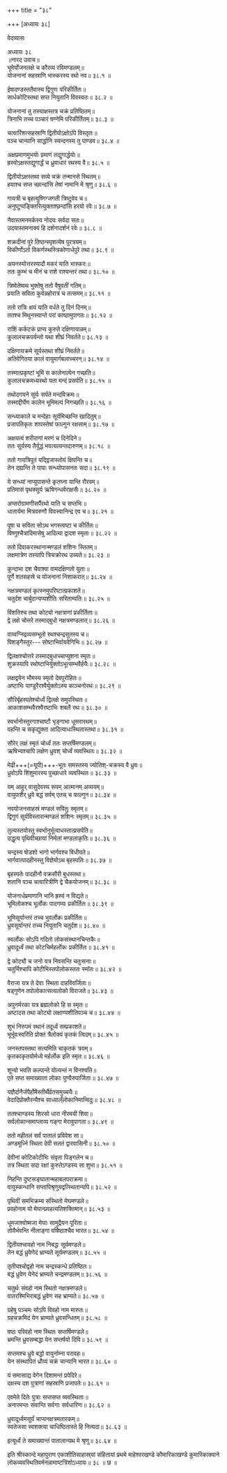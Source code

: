+++
title = "३८"

+++
[अध्यायः ३८]



वेदव्यासः

अध्यायः ३८  
॥नारद उवाच॥  
भूमेर्योजनलक्षे च कौरव्य रविमण्डलम्॥  
योजनानां सहस्राणि भास्करस्य रथो नव॥ ३८.१ ॥  

ईषादण्डस्ततैवास्य द्विगुणः परिकीर्तितः॥  
सार्धकोटिस्तथा सप्त नियुतानि विवस्वतः॥ ३८.२ ॥  

योजनानां तु तस्याक्षस्तत्र चक्रं प्रतिष्ठितम्॥  
त्रिनाभि तच्च पञ्चारं षण्नेमि परिकीर्तितम्॥ ३८.३ ॥  

चत्वारिंशत्सहस्राणि द्वितीयोऽक्षोऽपि विस्तृतः॥  
पञ्च चान्यानि सार्द्धानि स्यन्दनस्य तु पाण्डव॥ ३८.४ ॥  

अक्षप्रमाणमुभयोः प्रमाणं तद्युगार्द्धयोः॥  
ह्रस्वोऽक्षस्तद्युगार्द्धं च ध्रुवाधारं रथस्य वै॥ ३८.५ ॥  

द्वितीयोऽक्षस्तथा सव्ये चक्रं तन्मानसे स्थितम्॥  
हयाश्च सप्त च्छान्दांसि तेषां नामानि मे श्रृणु॥ ३८.६ ॥  

गायत्री च बृहत्युष्णिग्जगती त्रिष्टुवेव च॥  
अनुष्टुप्पङ्क्तिरित्युक्ताश्छन्दांसि हरयो रवेः॥ ३८.७ ॥  

नैवास्तमनमर्कस्य नोदयः सर्वदा सतः॥  
उदयास्तमनाक्यं हि दर्शनादर्शनं रवेः॥ ३८.८ ॥  

शक्रदीनां पुरे तिष्ठन्स्पृशत्येष पुरत्रयम्॥  
विकीर्णोऽतो विकर्णस्थस्त्रिकोणार्धपुरे तथा॥ ३८.९ ॥  

अयनस्योत्तरस्यादौ मकरं याति भास्करः॥  
ततः कुम्भं च मीनं च राशे राश्यन्तरं तथा॥ ३८.१० ॥  

त्रिष्वेतेष्वथ भुक्तेषु ततो वैषुवतीं गतिम्॥  
प्रयाति सविता कुर्वन्नहोरात्रं च तत्समम्॥ ३८.११ ॥  

ततो रात्रिः क्षयं याति वर्धते तु दिनं दिनम्॥  
ततश्च मिथुनस्यान्ते परां काष्ठामुपागतः॥ ३८.१२ ॥  

राशिं कर्कटकं प्राप्य कुरुते दक्षिणायान्नम्॥  
कुलालचक्रपर्यन्तो यथा शीघ्रं निवर्तते॥ ३८.१३ ॥  

दक्षिणायक्रमे सूर्यस्तथा शीघ्रं निवर्तते॥  
अतिवेगितया कालं वायुमार्गबलाच्चरन्॥ ३८.१४ ॥  

तस्मात्प्रकृष्टां भूमिं स कालेनाल्पेन गच्छति॥  
कुलालचक्रमध्यस्थो यता मन्दं प्रसर्पति॥ ३८.१५ ॥  

तथोदगयने सूर्यः सर्पते मन्दविक्रमः॥  
तस्माद्दीर्घेण कालेन भूमिमल्पं निगच्छति॥ ३८.१६ ॥  

सन्ध्याकाले च मन्देहाः सूर्यमिच्छन्ति खादितुम्॥  
प्रजापतिकृतः शापस्तेषां फाल्गुन रक्षसाम्॥ ३८.१७ ॥  

अक्षयत्वं शरीराणां मरणं च दिनेदिने॥  
ततः सूर्यस्य तैर्युद्धं भवत्यत्यन्तदारुणम्॥ ३८.१८ ॥  

ततो गायत्रिपूतं यद्द्विजास्तोयं क्षिपन्ति च॥  
तेन दह्यन्ति ते पापाः सन्ध्योपासनतः सदा॥ ३८.१९ ॥  

ये सन्ध्यां नाप्युपासन्ते कृतघ्ना यान्ति रौरवम्॥  
प्रतिमासं पृथक्सूर्य ऋषिगन्धर्वराक्षसैः॥ ३८.२० ॥  

अप्सरोग्रामणीसर्पैरथो याति च सप्तभिः॥  
धातार्यमा मित्रवरुणौ विवस्वानिन्द्र एव च॥ ३८.२१ ॥  

पूषा च सविता सोऽथ भगस्त्वष्टा च कीर्तितः॥  
विष्णुश्चैत्रादिमासेषु आदित्या द्वादश स्मृताः॥ ३८.२२ ॥  

ततो दिवाकरस्थानान्मण्डलं शशिनः स्तितम्॥  
लक्षमात्रेण तस्यापि त्रिचक्रोरथ उच्यते॥ ३८.२३ ॥  

कुन्दाभा दश चैवाश्वा वामदक्षिणतो युताः॥  
पूर्णे शतसहस्रे च योजनानां निशाकरात्॥ ३८.२४ ॥  

नक्षत्रमण्डलं कृत्स्नमुपरिष्टात्प्रकाशते॥  
चतुर्दश चार्बुदान्यप्यशीतिः सरिताम्पतिः॥ ३८.२५ ॥  

विंशतिश्च तथा कोट्यो नक्षत्राणां प्रकीर्तिताः॥  
द्वे लक्षे चोत्तरे तस्माद्बुधो नक्षत्रमण्डलात्॥ ३८.२६ ॥  

वाय्वग्निद्रव्यसम्भूतो रथश्चन्द्रसुतस्य च॥  
पिशङ्गैस्तुर--- सोष्टाभिर्वायवेगिभिः॥ ३८.२७ ॥  

द्विलक्षश्चोत्तरे तस्माद्बुधाच्चाप्युशना स्मृतः॥  
शुक्रस्यापि रथोष्टाभिर्युक्तोऽभूत्सम्भवैर्हयैः॥ ३८.२८ ॥  

लक्षद्वयेन भौमस्य स्मृतो देवपुरोहितः॥  
अष्टाभिः पाण्डुरैरश्वैर्युक्तोऽस्य काञ्चनोरथः॥ ३८.२९ ॥  

सौरिर्बृहस्पतेश्चोर्ध्वं द्विलक्षे समुपस्थितः॥  
आकाशसम्भवैरश्वैरष्टाभिः शबलै रथः॥ ३८.३० ॥  

स्वर्भानोस्तुरगाश्चाष्टौ भृङ्गाभा धूसरारथम्॥  
वहन्ति च सकृद्युक्ता आदित्याधःस्थितास्तथा॥ ३८.३१ ॥  

सौरेर् लक्षं स्मृतं चोर्ध्वं ततः सप्तर्षिमण्डलम्॥  
ऋषिभ्यश्चापि लक्षेण ध्रुवश् चोर्ध्वं व्यवस्थितः॥ ३८.३२ ॥  

मेढी+++(=यूपी)+++-भूतः समस्तस्य ज्योतिश्-चक्रस्य वै ध्रुवः॥  
ध्रुवोऽपि शिंशुमारस्य पुच्छाधारे व्यवस्थितः॥ ३८.३३ ॥  

यम् आहुर् वासुदेवस्य रूपम् आत्मानम् अव्ययम्॥  
वायुपाशैर् ध्रुवे बद्धं सर्वम् एतच् च फाल्गुन॥ ३८.३४ ॥  

नवयोजनसाहस्रं मण्डलं सवितुः स्मृतम्॥  
द्विगुणं सूर्यविस्तारान्मण्डलं शशिनः स्मृतम्॥ ३८.३५ ॥  

तुल्यस्तयोस्तु स्वर्भानुर्भूत्वाधस्तात्प्रसर्पति॥  
उद्धृत्य पृथिवीच्छायां निर्मलां मण्डलाकृतिः॥ ३८.३६ ॥  

चन्द्रस्य षोडशो भागो भार्गवश्च विधीयते॥  
भार्गवात्पादहीनस्तु विज्ञेयोऽथ बृहस्पतिः॥ ३८.३७ ॥  

बृहस्पतेः पादहीनौ वक्रसौरी बुधस्तथा॥  
शतानि पञ्च चत्वारित्रीणि द्वे चैकयोजनम्॥ ३८.३८ ॥  

योजनार्धप्रमाणानि भानि ह्रस्वं न विद्यते॥  
भूमिलोकश्च भूर्लोकः पादगम्यः प्रकीर्तितः॥ ३८.३९ ॥  

भूमिसूर्यान्तरं तच्च भुवर्लोकः प्रकीर्तितः॥  
ध्रुवसूर्यान्तरं तच्च नियुतानि चतुर्दश॥ ३८.४० ॥  

स्वर्लोकः सोऽपि गदितो लोकसंस्थानचिन्तकैः॥  
ध्रुवादूर्ध्वं तथा कोटचिर्महर्लोकः प्रकीर्तितः॥ ३८.४१ ॥  

द्वे कोट्यौ च जनो यत्र निवसन्ति चतुःसनाः॥  
चतुर्भिश्चापि कोटीभिस्तपोलोकस्ततः स्मॉतः॥ ३८.४२ ॥  

वैराजा यत्र ते देवाः स्थिता दाहविवर्जिताः॥  
षड्गुणेन तपोलोकात्सत्यलोको विराजते॥ ३८.४३ ॥  

अपुनर्मरका यत्र ब्रह्मलोको हि स स्मृतः॥  
अष्टादस तथा कोट्यो लक्षाण्यशीतिपञ्च च॥ ३८.४४ ॥  

शुभं निरुपमं स्थानं तदूर्ध्वं सम्प्रकाशते॥  
भूर्भूवःस्वरिति प्रोक्तं त्रैलोक्यं कृतकं त्विदम्॥ ३८.४५ ॥  

जनस्तपस्तथा सत्यमिति चाकृतकं त्रयम्॥  
कृतकाकृतयोर्मध्ये मर्हर्लोक इति स्मृतः॥ ३८.४६ ॥  

शून्यो भवति कल्पान्ते योत्यन्तं न विनश्यति॥  
एते सप्त समाख्याता लोकाः पुण्यैरुपार्जिताः॥ ३८.४७ ॥  

यज्ञैर्दानैर्जपैर्होमैस्तीर्थैर्व्रतसमुच्चयैः॥  
वेदादिप्रोक्तैरन्यैश्च साध्याल्ँलोकानिमान्विदुः॥ ३८.४८ ॥  

ततश्चाण्डस्य शिरसो धारा नीरमयी शिवा॥  
सर्वलोकान्समाप्लाव्य गङ्गा मेरावुपागता॥ ३८.४९ ॥  

ततो महीतलं सर्वं पातालं प्रविवेश सा॥  
अण्डमूर्ध्नि स्थिता देवी सततं द्वारवासिनी॥ ३८.५० ॥  

देवीनां कोटिकोटीभिः संवृता पिङ्गलेन च॥  
तत्र स्थिता सदा रक्षां कुरुतेऽण्डस्य सा शुभा॥ ३८.५१ ॥  

निहन्ति दुष्टसङ्घातान्महाबलपराक्रमा॥  
वायुस्कन्धानि सप्तापिश्रृणुयद्वत्स्थितान्यपि॥ ३८.५२ ॥  

पृथिवीं समभिक्रम्य संस्थितो मेघमण्डले॥  
प्रवहोनाम यो मेघान्प्रवहत्यतिशक्तिमान्॥ ३८.५३ ॥  

धूमजाश्वोष्मजा मेघाः सामुद्रैयन पूरिताः॥  
तोयैर्भवन्ति नीलाङ्गा वर्षिष्ठाश्चैव भारत॥ ३८.५४ ॥  

द्वितीयश्चावहो नाम निबद्धः सूर्यमण्डले॥  
तेन बद्धं ध्रुवेणेदं भ्राम्यते सूर्यमण्डलम्॥ ३८.५५ ॥  

तृतीयश्चोद्वहो नाम चन्द्रस्कन्धे प्रतिष्ठितः॥  
बद्धं ध्रुवेण येनेदं भ्राम्यते चन्द्रमण्डलम्॥ ३८.५६ ॥  

चतुर्थः संवहो नाम स्थितो नक्षत्रमण्डले॥  
वातरश्मिभिराबद्धं ध्रुवेण सह भ्राम्यते॥ ३८.५७ ॥  

ग्रहेषु पञ्चमः सोऽपि विवहो नाम मारुतः॥  
ग्रहचक्रमिदं येन भ्राम्यते ध्रुवसन्धितम्॥ ३८.५८ ॥  

षष्ठः परिवहो नाम स्थितः सप्तर्षिमण्डले॥  
भ्रमन्ति ध्रुवसम्बद्धा येन सप्तर्षयो दिवि॥ ३८.५९ ॥  

सप्तमश्च ध्रुवे बद्धो वायुर्नाम्ना परावहः॥  
येन संस्थापितं ध्रौव्यं चक्रं चान्यानि भारत॥ ३८.६० ॥  

यं समासाद्य वेगेन दिशामन्तं प्रपेदिरे॥  
दक्षस्य दश पुत्राणां सहस्राणि प्रजापतेः॥ ३८.६१ ॥  

एवमेते दितेः पुत्राः सप्तसप्त व्यवस्थिताः॥  
अनारमन्तः संवान्ति सर्वगाः सर्वधारिणः॥ ३८.६२ ॥  

ध्रुवादूर्ध्वमसूर्यं चाप्यनक्षत्रमतारकम्॥  
स्वतेजसा स्वशक्त्या चाधिष्ठितास्ते हि नित्यदा॥ ३८.६३ ॥  

इत्यूर्ध्वं ते समाख्यान्तं पातालान्यथ मे श्रृणु॥ ३८.६४ ॥  

इति श्रीस्कान्दे महापुराण एकाशीतिसाहास्र्यां संहितायां प्रथमे
माहेश्वरखण्डे कौमारिकाखण्डे कुमारिकाक्याने
लोकव्यवस्थितिवर्मनन्नामाष्टत्रिंशोऽध्यायः॥ ३८ ॥ छ ॥  

